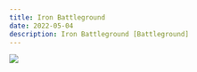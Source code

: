 ```yaml
---
title: Iron Battleground
date: 2022-05-04 
description: Iron Battleground [Battleground]        
---
```


![](https://i.imgur.com/0pz41JD.png)

